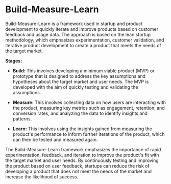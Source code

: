 # Build-Measure-Learn

Build-Measure-Learn is a framework used in startup and product development to quickly iterate and improve products based on customer feedback and usage data. The approach is based on the lean startup methodology, which emphasizes experimentation, customer validation, and iterative product development to create a product that meets the needs of the target market.

**Stages:**

* **Build:** This involves developing a minimum viable product (MVP) or prototype that is designed to address the key assumptions and hypotheses about the target market and user needs. The MVP is developed with the aim of quickly testing and validating the assumptions.

* **Measure:** This involves collecting data on how users are interacting with the product, measuring key metrics such as engagement, retention, and conversion rates, and analyzing the data to identify insights and patterns.

* **Learn:** This involves using the insights gained from measuring the product's performance to inform further iterations of the product, which can then be tested and measured again.

The Build-Measure-Learn framework emphasizes the importance of rapid experimentation, feedback, and iteration to improve the product's fit with the target market and user needs. By continuously testing and improving the product based on user feedback, startups can reduce the risk of developing a product that does not meet the needs of the market and increase the likelihood of success.
